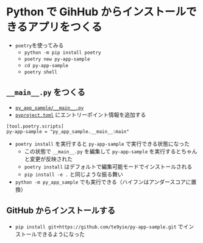 # Python で GihHub からインストールできるアプリをつくる

- `poetry`を使ってみる
  - `python -m pip install poetry`
  - `poetry new py-app-sample`
  - `cd py-app-sample`
  - `poetry shell`

## `__main__.py` をつくる

- [`py_app_sample/__main__.py`](py_app_sample/__main__.py)
- [`pyproject.toml`](pyproject.toml) にエントリーポイント情報を追加する

```
[tool.poetry.scripts]
py-app-sample = "py_app_sample.__main__:main"
```

- `poetry install` を実行すると `py-app-sample` で実行できる状態になった
  - この状態で `__main__.py` を編集して `py-app-sample` を実行するとちゃんと変更が反映された
  - `poetry install` はデフォルトで編集可能モードでインストールされる
  - `pip install -e .` と同じような振る舞い
- `python -m py_app_sample` でも実行できる（ハイフンはアンダースコアに置換）

## GitHub からインストールする

- `pip install git+https://github.com/te9yie/py-app-sample.git` でインストールできるようになった
